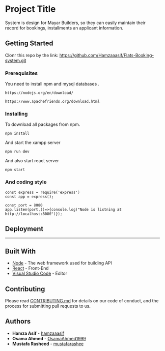 # Project Title

System is design for Mayar Builders, so they can easily maintain their record for bookings, installments an applicant information.

## Getting Started

Clonr this repo by the link: https://github.com/Hamzaaasif/Flats-Booking-system.git

### Prerequisites

You need to install npm and mysql databases . 

```
https://nodejs.org/en/download/
```
```
https://www.apachefriends.org/download.html
```

### Installing

To download all packages from npm.
```
npm install
```
And start the xampp server

```
npm run dev
```
And also start react server

```
npm start
```

### And coding style 


```
const express = require('express')
const app = express();

const port = 8080
app.listen(port,()=>{console.log("Node is listning at http://localhost:8080")});
```

## Deployment

-----------------------------------

## Built With

* [Node](https://nodejs.org/api/documentation.html) - The web framework used for building API
* [React](https://reactjs.org/tutorial/tutorial.html) - Front-End
* [Visual Studio Code](https://code.visualstudio.com/) - Editor

## Contributing

Please read [CONTRIBUTING.md](https://gist.github.com/PurpleBooth/b24679402957c63ec426) for details on our code of conduct, and the process for submitting pull requests to us.


## Authors

* **Hamza Asif** -  [hamzaaasif](https://github.com/hamzaaasif)
* **Osama Ahmed** - [OsamaAhmed1999](https://github.com/OsamaAhmed1999)
* **Mustafa Rasheed** -  [mustafarashee](https://github.com/mustafarashee)

